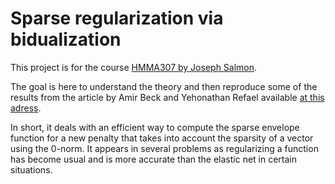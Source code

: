 # Sparse regularization via bidualization

This project is for the course [HMMA307 by Joseph Salmon](http://josephsalmon.eu/HMMA307.html).

The goal is here to understand the theory and then reproduce some of the results from the article by Amir Beck and Yehonathan Refael available [at this adress](https://www.tau.ac.il/~becka/bidual.pdf).

In short, it deals with an efficient way to compute the sparse envelope function for a new penalty that takes into account the sparsity of a vector using the 0-norm. It appears in several problems as regularizing a function has become usual and is more accurate than the elastic net in certain situations.
